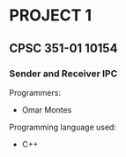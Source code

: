 # PROJECT 1
## CPSC 351-01 10154
### Sender and Receiver IPC


Programmers: 
- Omar Montes


Programming language used:
 -    C++


